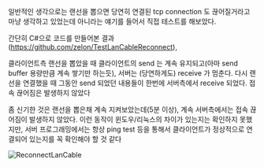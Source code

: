  일반적인 생각으로는 랜선을 뽑으면 당연히 연결된 tcp connection 도 끊어질거라고 마냥 생각하고 있었는데 아니라는 얘기를 들어서 직접 테스트를 해보았다.

 간단히 C#으로 코드를 만들어본 결과(https://github.com/zelon/TestLanCableReconnect),
 
클라이언트측 랜선을 뽑았을 때 클라이언트의 send 는 계속 유지되고(아마 send buffer 용량만큼 계속 쌓기만 하는듯), 서버는 (당연하게도) receive 가 멈춘다. 다시 랜선을 연결했을 때 그동안 send 되었던 내용들이 한번에 서버측에서 receive 되었다. 접속 끊어짐은 발생하지 않았다

좀 신기한 것은 랜선을 뽑은채 계속 지켜보았는데(5분 이상), 계속 서버측에서는 접속 끊어짐이 발생하지 않았다. 이런 동작이 윈도우/리눅스의 차이가 있는지는 확인하지 못했지만, 서버 프로그래밍에서는 항상 ping test 등을 통해서 클라이언트가 정상적으로 연결되어 있는지를 꼭 확인해야 할 것 같다

![ReconnectLanCable](ReconnectLanCable.gif)